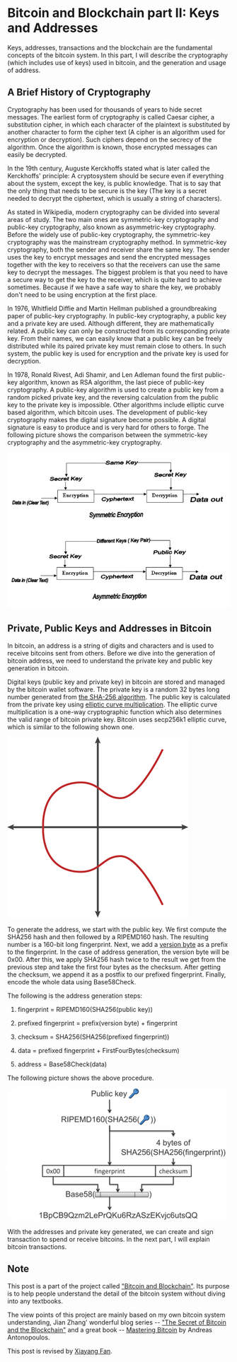 # Bitcoin and Blockchain part II: Keys and Addresses
Keys, addresses, transactions and the blockchain are the fundamental concepts of the bitcoin system. In this part, I will describe the cryptography (which includes use of keys) used in bitcoin, and the generation and usage of address.

## A Brief History of Cryptography

Cryptography has been used for thousands of years to hide secret messages. The earliest form of cryptography is called Caesar cipher, a substitution cipher, in which each character of the plaintext is substituted by another character to form the cipher text (A cipher is an algorithm used for encryption or decryption). Such ciphers depend on the secrecy of the algorithm. Once the algorithm is known, those encrypted messages can easily be decrypted.

In the 19th century, Auguste Kerckhoffs stated what is later called the Kerckhoffs' principle: A cryptosystem should be secure even if everything about the system, except the key, is public knowledge. That is to say that the only thing that needs to be secure is the key (The key is a secret needed to decrypt the ciphertext, which is usually a string of characters).

As stated in Wikipedia, modern cryptography can be divided into several areas of study. The two main ones are symmetric-key cryptography and public-key cryptography, also known as asymmetric-key cryptography. Before the widely use of public-key cryptography, the symmetric-key cryptography was the mainstream cryptography method. In symmetric-key cryptography, both the sender and receiver share the same key. The sender uses the key to encrypt messages and send the encrypted messages together with the key to receivers so that the receivers can use the same key to decrypt the messages. The biggest problem is that you need to have a secure way to get the key to the receiver, which is quite hard to achieve sometimes. Because if we have a safe way to share the key, we probably don't need to be using encryption at the first place.

In 1976, Whitfield Diffie and Martin Hellman published a groundbreaking paper of public-key cryptography. In public-key cryptography, a public key and a private key are used. Although different, they are mathematically related. A public key can only be constructed from its corresponding private key. From their names, we can easily know that a public key can be freely distributed while its paired private key must remain close to others. In such system, the public key is used for encryption and the private key is used for decryption.

In 1978, Ronald Rivest, Adi Shamir, and Len Adleman found the first public-key algorithm, known as RSA algorithm, the last piece of public-key cryptography. A public-key algorithm is used to create a public key from a random picked private key, and the reversing calculation from the public key to the private key is impossible. Other algorithms include elliptic curve based algorithm, which bitcoin uses. The development of public-key cryptography makes the digital signature become possible. A digital signature is easy to produce and is very hard for others to forge. The following picture shows the comparison between the symmetric-key cryptography and the asymmetric-key cryptography.

![Alt Text](/images/symmetric-key-and-asymmetric-key.gif)

## Private, Public Keys and Addresses in Bitcoin

In bitcoin, an address is a string of digits and characters and is used to receive bitcoins sent from others. Before we dive into the generation of bitcoin address, we need to understand the private key and public key generation in bitcoin.

Digital keys (public key and private key) in bitcoin are stored and managed by the bitcoin wallet software. The private key is a random 32 bytes long number generated from [the SHA-256 algorithm](https://en.wikipedia.org/wiki/SHA-2). The public key is calculated from the private key using [elliptic curve multiplication](https://en.wikipedia.org/wiki/Elliptic_curve_cryptography). The elliptic curve multiplication is a one-way cryptographic function which also determines the valid range of bitcoin private key. Bitcoin uses secp256k1 elliptic curve, which is similar to the following shown one.

![Alt Text](/images/elliptic-curve.png)

To generate the address, we start with the public key. We first compute the SHA256 hash and then followed by a RIPEMD160 hash. The resulting number is a 160-bit long fingerprint. Next, we add a [version byte](https://en.bitcoin.it/wiki/List_of_address_prefixes) as a prefix to the fingerprint. In the case of address generation, the version byte will be 0x00. After this, we apply SHA256 hash twice to the result we get from the previous step and take the first four bytes as the checksum. After getting the checksum, we append it as a postfix to our prefixed fingerprint. Finally, encode the whole data using Base58Check. 

The following is the address generation steps:

1. fingerprint = RIPEMD160(SHA256(public key))

2. prefixed fingerprint = prefix(version byte) + fingerprint

3. checksum = SHA256(SHA256(prefixed fingerprint))

4. data = prefixed fingerprint + FirstFourBytes(checksum)

5. address = Base58Check(data)

The following picture shows the above procedure.

![Alt Text](/images/bitcoin-address-generation.png)

With the addresses and private key generated, we can create and sign transaction to spend or receive bitcoins. In the next part, I will explain bitcoin transactions.


## Note

This post is a part of the project called ["Bitcoin and Blockchain"](https://github.com/JunbangHuang/blockchain). Its purpose is to help people understand the detail of the bitcoin system without diving into any textbooks.

The view points of this project are mainly based on my own bitcoin system understanding, Jian Zhang' wonderful blog series -- ["The Secret of Bitcoin and the Blockchain"](http://www.infoq.com/cn/articles/bitcoin-and-block-chain-part01) and a great book -- [Mastering Bitcoin](http://shop.oreilly.com/product/0636920032281.do) by Andreas Antonopoulos. 

This post is revised by [Xiayang Fan](https://www.linkedin.com/in/xiayang-fan-023465a8/).

